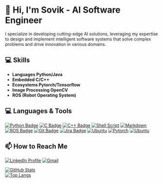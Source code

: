 # 🤖  Hi, I'm Sovik - AI Software Engineer

I specialize in developing cutting-edge AI solutions, leveraging my expertise to design and implement intelligent software systems that solve complex problems and drive innovation in various domains.

## 💻 Skills

* **Languages Python/Java**
* **Embedded C/C++**
* **Ecosystems Pytorch/Tensorflow**
* **Image Processing OpenCV**
* **ROS (Robot Operating System)**

## 💻 Languages & Tools

[![Python Badge](https://img.shields.io/badge/Python-14354C?style=for-the-badge&logo=python&logoColor=white)](https://www.python.org/)
[![C Badge](https://img.shields.io/badge/C-00599C?style=for-the-badge&logo=c&logoColor=white)]()
[![C++ Badge](https://img.shields.io/badge/C%2B%2B-00599C?style=for-the-badge&logo=c%2B%2B&logoColor=white)](https://www.cplusplus.com/)
[![Shell Script](https://img.shields.io/badge/Shell_Script-121011?style=for-the-badge&logo=gnu-bash&logoColor=white)]()
[![Markdown](https://img.shields.io/badge/Markdown-000000?style=for-the-badge&logo=markdown&logoColor=white)]()
[![ROS Badge](https://img.shields.io/badge/ROS-EE43A7?style=for-the-badge&logo=Robot%20Operating%20System&logoColor=white)]([https://www.ros.org/])
[![Git Badge](https://img.shields.io/badge/GIT-E44C30?style=for-the-badge&logo=git&logoColor=white)](https://git-scm.com/)
[![Jira Badge](https://img.shields.io/badge/Jira-0052CC?style=for-the-badge&logo=Jira&logoColor=white)](https://jira.atlassian.com/)
[![Ubuntu](https://img.shields.io/badge/Ubuntu-E95420?style=for-the-badge&logo=Ubuntu&logoColor=white)](https://ubuntu.com/)
[![Pytorch](https://www.vectorlogo.zone/logos/pytorch/pytorch-ar21.svg)](https://pytorch.org/)
[![Ubuntu](https://www.vectorlogo.zone/logos/tensorflow/tensorflow-ar21.svg)](https://www.tensorflow.org/)


## 📫 How to Reach Me

[![LinkedIn Profile](https://img.shields.io/badge/LinkedIn-0077B5?style=for-the-badge&logo=linkedin&logoColor=white)](https://www.linkedin.com/in/sovik-ghosh-5b2236136)
[![Gmail](https://img.shields.io/badge/Gmail-D14836?style=for-the-badge&logo=gmail&logoColor=white)](mailto:gsovik.official@gmail.com)

[![GitHub Stats](https://github-readme-stats.vercel.app/api?username=Sovik-Ghosh&theme=blue-green)]([https://github-readme-stats.vercel.app/api?username=Sovik-Ghosh) \
 [![Top Langs](https://github-readme-stats.vercel.app/api/top-langs/?username=Sovik-Ghosh&theme=blue-green)](https://github.com/anuraghazra/github-readme-stats)
